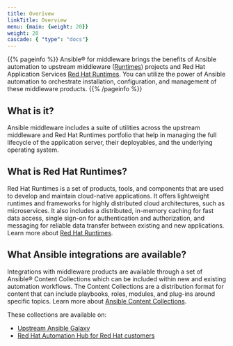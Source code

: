 ```yaml
---
title: Overivew
linkTitle: Overview
menu: {main: {weight: 20}}
weight: 20
cascade: { "type": "docs"}
---
```


{{% pageinfo %}}
Ansible® for middleware brings the benefits of Ansible automation to upstream middleware ([Runtimes](https://www.redhat.com/en/products/runtimes)) projects and Red Hat Application Services [Red Hat Runtimes](https://www.redhat.com/en/products/runtimes). You can utilize the power of Ansible automation to orchestrate installation, configuration, and management of these middleware products. 
{{% /pageinfo %}}

## What is it?

Ansible middleware includes a suite of utilities across the upstream middleware and Red Hat Runtimes portfolio that help in managing the full lifecycle of the application server, their deployables, and the underlying operating system.

## What is Red Hat Runtimes?

Red Hat Runtimes is a set of products, tools, and components that are used to develop and maintain cloud-native applications. It offers lightweight runtimes and frameworks for highly distributed cloud architectures, such as microservices. It also includes a distributed, in-memory caching for fast data access, single sign-on for authentication and authorization, and messaging for reliable data transfer between existing and new applications. Learn more about [Red Hat Runtimes](https://www.redhat.com/en/products/runtimes).

## What Ansible integrations are available?

Integrations with middleware products are available through a set of Ansible® Content Collections which can be included within new and existing automation workflows. The Content Collections are a distribution format for content that can include playbooks, roles, modules, and plug-ins around specific topics. Learn more about [Ansible Content Collections](https://www.ansible.com/products/content-collections).

These collections are available on:
- [Upstream Ansible Galaxy](https://galaxy.ansible.com/)
- [Red Hat Automation Hub for Red Hat customers](https://console.redhat.com/ansible/automation-hub)